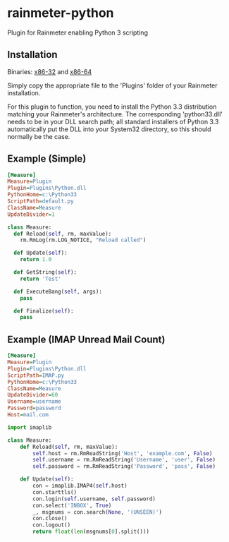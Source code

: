 rainmeter-python
================

Plugin for Rainmeter enabling Python 3 scripting

Installation
------------

Binaries: [x86-32](http://www.jblume.com/rainmeter-python/x86/Python.dll) and [x86-64](http://www.jblume.com/rainmeter-python/x64/Python.dll)

Simply copy the appropriate file to the 'Plugins' folder of your Rainmeter installation.

For this plugin to function, you need to install the Python 3.3 distribution matching your Rainmeter's architecture.
The corresponding 'python33.dll' needs to be in your DLL search path; all standard installers of Python 3.3 automatically put the DLL into your System32 directory, so this should normally be the case.

Example (Simple)
-------
```ini
[Measure]
Measure=Plugin
Plugin=Plugins\Python.dll
PythonHome=c:\Python33
ScriptPath=default.py
ClassName=Measure
UpdateDivider=1
```

```python
class Measure:
  def Reload(self, rm, maxValue):
    rm.RmLog(rm.LOG_NOTICE, "Reload called")

  def Update(self):
    return 1.0

  def GetString(self):
    return 'Test'

  def ExecuteBang(self, args):
    pass

  def Finalize(self):
    pass
```


Example (IMAP Unread Mail Count)
-------
```ini
[Measure]
Measure=Plugin
Plugin=Plugins\Python.dll
ScriptPath=IMAP.py
PythonHome=c:\Python33
ClassName=Measure
UpdateDivider=60
Username=username
Password=password
Host=mail.com
```

```python
import imaplib

class Measure:
    def Reload(self, rm, maxValue):
        self.host = rm.RmReadString('Host', 'example.com', False)
        self.username = rm.RmReadString('Username', 'user', False)
        self.password = rm.RmReadString('Password', 'pass', False)

    def Update(self):
        con = imaplib.IMAP4(self.host)
        con.starttls()
        con.login(self.username, self.password)
        con.select('INBOX', True)
        _, msgnums = con.search(None, '(UNSEEN)')
        con.close()
        con.logout()
        return float(len(msgnums[0].split()))
```
